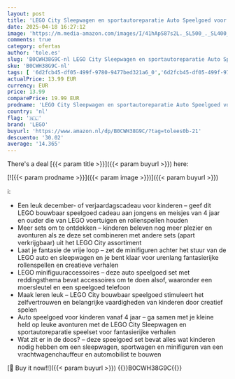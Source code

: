 ```yaml
---
layout: post
title: 'LEGO City Sleepwagen en sportautoreparatie Auto Speelgoed voor Kinderen met 2 Minifiguren en Accessoires  Rollenspel Cadeau voor Jongens en Meisjes vanaf 4 jaar 60435'
date: 2025-04-18 16:27:12
image: 'https://m.media-amazon.com/images/I/41hApS87s2L._SL500_._SL400_.jpg'
comments: true
category: ofertas
author: 'tole.es'
slug: 'B0CWH38G9C-nl LEGO City Sleepwagen en sportautoreparatie Auto Speelgoed...'
sku: 'B0CWH38G9C-nl'
tags: [ '6d2fcb45-df05-499f-9780-9477bed321a6_0','6d2fcb45-df05-499f-9780-9477bed321a6_501','Arborist Merchandising Root','Bouw- & constructiespeelgoed','Educatief speelgoed','Montessori','Self Service','Special Features Stores','Speelgoed & spellen','Speelgoedbouwsets','lego','🇳🇱', ]
actualPrice: 13.99 EUR
currency: EUR
price: 13.99
comparePrice: 19.99 EUR
prodname: 'LEGO City Sleepwagen en sportautoreparatie Auto Speelgoed voor Kinderen met 2 Minifiguren en Accessoires  Rollenspel Cadeau voor Jongens en Meisjes vanaf 4 jaar 60435'
country: 'nl'
flag: '🇳🇱'
brand: 'LEGO'
buyurl: 'https://www.amazon.nl/dp/B0CWH38G9C/?tag=tolees0b-21'
descuento: '30.02'
average: '14.365'
---
```


There's a deal [{{< param title >}}]({{< param buyurl >}})  here:

[![{{< param prodname >}}]({{< param image >}})]({{< param buyurl >}})

ℹ️:

- Een leuk december- of verjaardagscadeau voor kinderen – geef dit LEGO bouwbaar speelgoed cadeau aan jongens en meisjes van 4 jaar en ouder die van LEGO voertuigen en rollenspellen houden
- Meer sets om te ontdekken – kinderen beleven nog meer plezier en avonturen als ze deze set combineren met andere sets (apart verkrijgbaar) uit het LEGO City assortiment
- Laat je fantasie de vrije loop – zet de minifiguren achter het stuur van de LEGO auto en sleepwagen en je bent klaar voor urenlang fantasierijke rollenspellen en creatieve verhalen
- LEGO minifiguuraccessoires – deze auto speelgoed set met reddingsthema bevat accessoires om te doen alsof, waaronder een moersleutel en een speelgoed telefoon
- Maak leren leuk – LEGO City bouwbaar speelgoed stimuleert het zelfvertrouwen en belangrijke vaardigheden van kinderen door creatief spelen
- Auto speelgoed voor kinderen vanaf 4 jaar – ga samen met je kleine held op leuke avonturen met de LEGO City Sleepwagen en sportautoreparatie speelset voor fantasierijke verhalen
- Wat zit er in de doos? – deze speelgoed set bevat alles wat kinderen nodig hebben om een sleepwagen, sportwagen en minifiguren van een vrachtwagenchauffeur en automobilist te bouwen

[🛒 Buy it now!!]({{< param buyurl >}})
{{<world>}}B0CWH38G9C{{</world>}}

